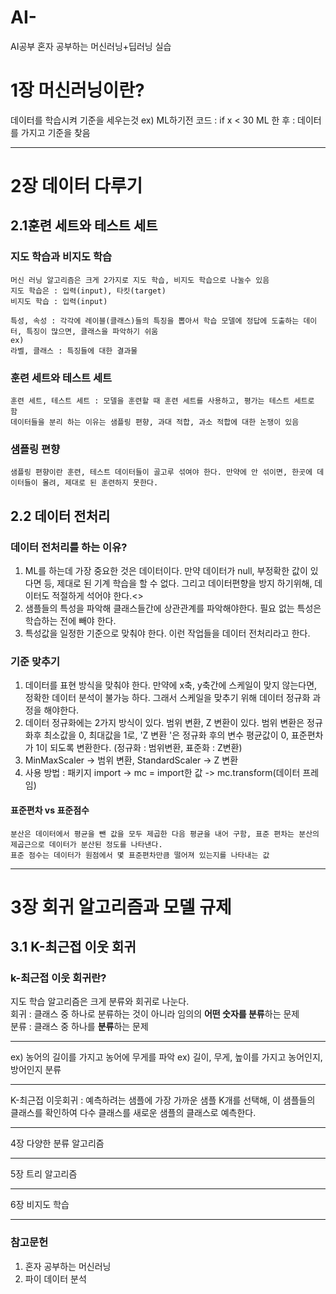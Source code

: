 # AI-
AI공부
혼자 공부하는 머신러닝+딥러닝 실습

# 1장 머신러닝이란?

데이터를 학습시켜 기준을 세우는것 
ex) ML하기전 코드 : if x < 30
    ML 한 후 : 데이터를 가지고 기준을 찾음

***
# 2장 데이터 다루기
## 2.1훈련 세트와 테스트 세트  
### 지도 학습과 비지도 학습
    머신 러닝 알고리즘은 크게 2가지로 지도 학습, 비지도 학습으로 나눌수 있음
    지도 학습은 : 입력(input), 타킷(target) 
    비지도 학습 : 입력(input)
    
    특성, 속성 : 각각에 레이블(클래스)들의 특징을 뽑아서 학습 모델에 정답에 도출하는 데이터, 특징이 많으면, 클래스을 파악하기 쉬움
    ex) 
    라벨, 클래스 : 특징들에 대한 결과물

### 훈련 세트와 테스트 세트
    훈련 세트, 테스트 세트 : 모델을 훈련할 때 훈련 세트를 사용하고, 평가는 테스트 세트로 함
    데이터들을 분리 하는 이유는 샘플링 편향, 과대 적합, 과소 적합에 대한 논쟁이 있음   
### 샘플링 편향
    샘플링 편향이란 훈련, 테스트 데이터들이 골고루 섞여야 한다. 만약에 안 섞이면, 한곳에 데이터들이 몰려, 제대로 된 훈련하지 못한다.
    
## 2.2 데이터 전처리
    
### 데이터 전처리를 하는 이유?
1. ML를 하는데 가장 중요한 것은 데이터이다. 만약 데이터가 null, 부정확한 값이 있다면 등, 제대로 된 기계 학습을 할 수 없다. 그리고 데이터편향을 방지 하기위해, 데이터도 적절하게 석어야 한다.<>
2. 샘플들의 특성을 파악해 클래스들간에 상관관계를 파악해야한다. 필요 없는 특성은 학습하는 전에 빼야 한다.
3. 특성값을 일정한 기준으로 맞춰야 한다. 이런 작업들을 데이터 전처리라고 한다.

### 기준 맞추기
1. 데이터를 표현 방식을 맞춰야 한다. 만약에 x축, y축간에 스케일이 맞지 않는다면, 정확한 데이터 분석이 불가능 하다. 그래서 스케일을 맞추기 위해 데이터 정규화 과정을 해야한다.
2. 데이터 정규화에는 2가지 방식이 있다. 범위 변환, Z 변환이 있다. 범위 변환은 정규화후 최소값을 0, 최대값을 1로, 'Z 변환 '은 정규화 후의 변수 평균값이 0, 표준편차가 1이 되도록 변환한다. (정규화 : 범위변환, 표준화 : Z변환)
3. MinMaxScaler -> 범위 변환, StandardScaler -> Z 변환
4. 사용 방법 : 패키지 import -> mc = import한 값 -> mc.transform(데이터 프레임)
#### 표준편차 vs 표준점수
    분산은 데이터에서 평균을 뺀 값을 모두 제곱한 다음 평균을 내어 구함, 표준 편차는 분산의 제곱근으로 데이터가 분산된 정도를 나타낸다.
    표준 점수는 데이터가 원점에서 몇 표준편차만큼 떨어져 있는지를 나타내는 값
        
***
# 3장 회귀 알고리즘과 모델 규제
## 3.1 K-최근접 이웃 회귀
### k-최근접 이웃 회귀란?
지도 학습 알고리즘은 크게 분류와 회귀로 나눈다.<br>
회귀 : 클래스 중 하나로 분류하는 것이 아니라 임의의 **어떤 숫자를 분류**하는 문제<br>
분류 : 클래스 중 하나를 **분류**하는 문제<hr>
    ex) 농어의 길이를 가지고 농어에 무게를 파악
    ex) 길이, 무게, 높이를 가지고 농어인지, 방어인지 분류
<hr>
    K-최근접 이웃회귀 : 예측하려는 샘플에 가장 가까운 샘플 K개를 선택해, 이 샘플들의 클래스를 확인하여 다수 클래스를 새로운 샘플의 클래스로 예측한다.
    

***
4장 다양한 분류 알고리즘
***
5장 트리 알고리즘
***
6장 비지도 학습
***
### 참고문헌
1. 혼자 공부하는 머신러닝
2. 파이 데이터 분석
